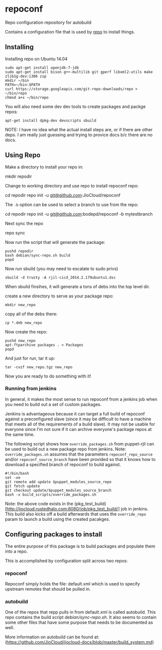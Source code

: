 repoconf
========

Repo configuration repository for autobuild

Contains a configuration file that is used
by [repo](https://code.google.com/p/git-repo/) to install things.

## Installing

Installing repo on Ubuntu 14.04

    sudo apt-get install openjdk-7-jdk
    sudo apt-get install bison g++-multilib git gperf libxml2-utils make zlib1g-dev:i386 zip
    mkdir ~/bin
    PATH=~/bin:$PATH
    curl https://storage.googleapis.com/git-repo-downloads/repo > ~/bin/repo
    chmod a+x ~/bin/repo

You will also need some dev dev tools to create packages and packge repos:

    apt-get install dpkg-dev devscripts sbuild

NOTE: I have no idea what the actual install steps are, or if there are
other deps. I am really just guessing and trying to provice docs b/c there
are no docs.

## Using Repo

Make a directory to install your repo in:

   mkdir repodir

Change to working directory and use repo to install repoconf repo:

   cd repodir
   repo init -u git@github.com:JioCloud/repoconf

The `-b` option can be used to select a branch to use from the repo:

   cd repodir
  repo init -u git@github.com:bodepd/repoconf -b mytestbranch

Next sync the repo

   repo sync

Now run the script that will generate the package:

    pushd repodir
    bash debian/sync-repo.sh build
    popd

Now run sbuild (you may need to escalate to sudo privs)

    sbuild -d trusty -A rjil-cicd_2014.2.179ubuntu1.dsc

When sbuild finsihes, it will generate a tons of debs into the top level dir.

create a new directory to serve as your package repo:

    mkdir new_repo

copy all of the debs there:

    cp *.deb new_repo

Now create the repo:

    pushd new_repo
    apt-ftparchive packages . > Packages
    popd

And just for run, tar it up:

    tar -cvzf new_repo.tgz new_repo

Now you are ready to do something with it!

### Running from jenkins

In general, it makes the most sense to run repoconf from
a jenkins job when you need to build out a set of custom
packages.

Jenkins is advantageous because it can target a full build
of repoconf against a preconfigured slave (since it may be
difficult to have a machine that meets all of the requirements
of a build slave). It may not be usable for everyone since I'm
not sure if it can archive everyone's package repos at the
same time.

The following script shows how `override_packages.sh` from
puppet-rjil can be used to build out a new package repo from
jenkins. Note: `override_packages.sh` assumes that the parameters
`repoconf_repo_source` and/or `repoconf_source_branch` have been
provided so that it knows how to download a specified branch of
repoconf to build against.

    #!/bin/bash
    set -xe
    git remote add update $puppet_modules_source_repo
    git fetch update
    git checkout update/$puppet_modules_source_branch
    bash -x build_scripts/override_packages.sh

Note: the above code exists in the (pkg_test_build)[http://jiocloud.rustedhalo.com:8080/job/pkg_test_build/]
job in jenkins. This build also kicks off a build afterwards that uses the
`override_repo` param to launch a build using the created pacakges.

## Configuring packages to install

The entire purpose of this package is to build packages and populate
them into a repo.

This is accomplished by configuration split across two repos:

### repoconf

Repoconf simply holds the file: default.xml which is used to specify upstream
remotes that should be pulled in.

### autobuild

One of the repos that repp pulls in from default.xml is called autobuild. This
repo contains the build script *debian/sync-repo.sh*. It also seems to contain
some other files that have some purpose that needs to be documented as well.

More information on autobuild can be found at: (https://github.com/JioCloud/jiocloud-docs/blob/master/build_system.md)
